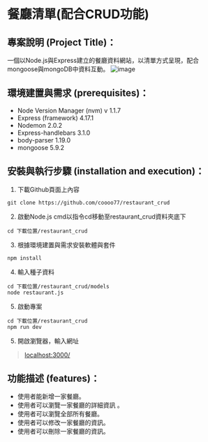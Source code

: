 # 餐廳清單(配合CRUD功能)

## 專案說明 (Project Title)：
一個以Node.js與Express建立的餐廳資料網站，以清單方式呈現，配合mongoose與mongoDB中資料互動。
![image](https://i.imgur.com/sx277ze.png)

## 環境建置與需求 (prerequisites)：
* Node Version Manager (nvm) v 1.1.7
* Express (framework) 4.17.1
* Nodemon 2.0.2
* Express-handlebars 3.1.0
* body-parser 1.19.0
* mongoose 5.9.2

## 安裝與執行步驟 (installation and execution)：
1. 下載Github頁面上內容
```console
git clone https://github.com/coooo77/restaurant_crud
```
2. 啟動Node.js cmd以指令cd移動至restaurant_crud資料夾底下
```console
cd 下載位置/restaurant_crud
```
3. 根據環境建置與需求安裝軟體與套件
```console
npm install
```
4. 輸入種子資料
```console
cd 下載位置/restaurant_crud/models
node restaurant.js
```
5. 啟動專案
```console
cd 下載位置/restaurant_crud
npm run dev
```
5. 開啟瀏覽器，輸入網址
> [localhost:3000/](https://localhost:3000/)

## 功能描述 (features)：
* 使用者能新增一家餐廳。
* 使用者可以瀏覽一家餐廳的詳細資訊 。
* 使用者可以瀏覽全部所有餐廳。
* 使用者可以修改一家餐廳的資訊。
* 使用者可以刪除一家餐廳的資訊。